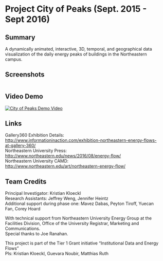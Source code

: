 # Project City of Peaks (Sept. 2015 - Sept 2016)

## Summary
A dynamically animated, interactive, 3D, temporal, and geographical data visualization of the daily energy peaks of buildings in the Northeastern campus.

## Screenshots
<img src="" />

## Video Demo
[![City of Peaks Demo Video](https://img.youtube.com/vi/O27mHm7zIr4/0.jpg)](https://www.youtube.com/watch?v=O27mHm7zIr4)

## Links
Gallery360 Exhibition Details: http://www.informationinaction.com/exhibition-northeastern-energy-flows-at-gallery-360/<br />
Northeastern University Press: http://www.northeastern.edu/news/2016/08/energy-flow/<br />
Northeastern University CAMD: http://www.northeastern.edu/art/northeastern-energy-flow/

## Team Credits
Principal Investigator: Kristian Kloeckl<br />
Research Assistants: Jeffrey Weng, Jennifer Heintz<br />
Additional support during phase one: Mavez Dabas, Peyton Tiroff, Yuecan Fan, Corey Hoard<br />

With technical support from Northeastern University Energy Group at the Facilities Division, Office of the University Registrar, Marketing and Communications.<br />
Special thanks to Joe Ranahan.

This project is part of the Tier 1 Grant initiative “Institutional Data and Energy Flows”<br />
PIs: Kristian Kloeckl, Guevara Noubir, Matthias Ruth
